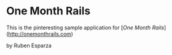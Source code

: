 # One Month Rails

This is the pinteresting sample application for [*One Month Rails*] (http://onemonthrails.com)

by Ruben Esparza

